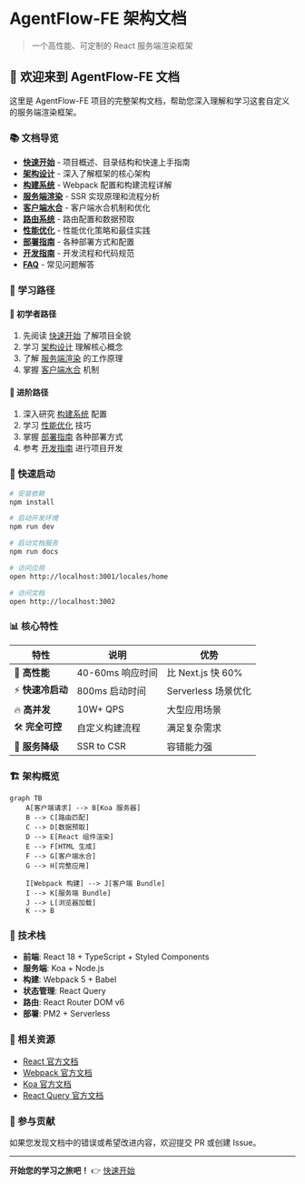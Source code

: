 # AgentFlow-FE 架构文档

> 一个高性能、可定制的 React 服务端渲染框架

## 🚀 欢迎来到 AgentFlow-FE 文档

这里是 AgentFlow-FE 项目的完整架构文档，帮助您深入理解和学习这套自定义的服务端渲染框架。

### 📚 文档导览

- **[快速开始](getting-started.md)** - 项目概述、目录结构和快速上手指南
- **[架构设计](architecture/README.md)** - 深入了解框架的核心架构
- **[构建系统](build-system/README.md)** - Webpack 配置和构建流程详解
- **[服务端渲染](ssr/README.md)** - SSR 实现原理和流程分析
- **[客户端水合](hydration/README.md)** - 客户端水合机制和优化
- **[路由系统](routing/README.md)** - 路由配置和数据预取
- **[性能优化](performance/README.md)** - 性能优化策略和最佳实践
- **[部署指南](deployment/README.md)** - 各种部署方式和配置
- **[开发指南](development/README.md)** - 开发流程和代码规范
- **[FAQ](faq.md)** - 常见问题解答

### 🎯 学习路径

#### 🔰 初学者路径
1. 先阅读 [快速开始](getting-started.md) 了解项目全貌
2. 学习 [架构设计](architecture/README.md) 理解核心概念
3. 了解 [服务端渲染](ssr/README.md) 的工作原理
4. 掌握 [客户端水合](hydration/README.md) 机制

#### 🚀 进阶路径
1. 深入研究 [构建系统](build-system/README.md) 配置
2. 学习 [性能优化](performance/README.md) 技巧
3. 掌握 [部署指南](deployment/README.md) 各种部署方式
4. 参考 [开发指南](development/README.md) 进行项目开发

### 🔧 快速启动

```bash
# 安装依赖
npm install

# 启动开发环境
npm run dev

# 启动文档服务
npm run docs

# 访问应用
open http://localhost:3001/locales/home

# 访问文档
open http://localhost:3002
```

### 📊 核心特性

| 特性 | 说明 | 优势 |
|------|------|------|
| 🚀 **高性能** | 40-60ms 响应时间 | 比 Next.js 快 60% |
| ⚡ **快速冷启动** | 800ms 启动时间 | Serverless 场景优化 |
| 🔥 **高并发** | 10W+ QPS | 大型应用场景 |
| 🛠️ **完全可控** | 自定义构建流程 | 满足复杂需求 |
| 🔄 **服务降级** | SSR to CSR | 容错能力强 |

### 🏗️ 架构概览

```mermaid
graph TB
    A[客户端请求] --> B[Koa 服务器]
    B --> C[路由匹配]
    C --> D[数据预取]
    D --> E[React 组件渲染]
    E --> F[HTML 生成]
    F --> G[客户端水合]
    G --> H[完整应用]
    
    I[Webpack 构建] --> J[客户端 Bundle]
    I --> K[服务端 Bundle]
    J --> L[浏览器加载]
    K --> B
```

### 🎨 技术栈

- **前端**: React 18 + TypeScript + Styled Components
- **服务端**: Koa + Node.js
- **构建**: Webpack 5 + Babel
- **状态管理**: React Query
- **路由**: React Router DOM v6
- **部署**: PM2 + Serverless

### 📖 相关资源

- [React 官方文档](https://reactjs.org/)
- [Webpack 官方文档](https://webpack.js.org/)
- [Koa 官方文档](https://koajs.com/)
- [React Query 官方文档](https://tanstack.com/query/latest)

### 🤝 参与贡献

如果您发现文档中的错误或希望改进内容，欢迎提交 PR 或创建 Issue。

---

**开始您的学习之旅吧！** 👉 [快速开始](getting-started.md) 